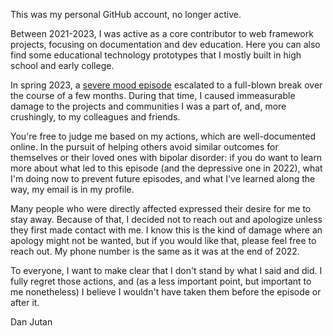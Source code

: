 This was my personal GitHub account, no longer active.

Between 2021-2023, I was active as a core contributor to web framework projects, focusing on documentation and dev education. Here you can also find some educational technology prototypes that I mostly built in high school and early college.

In spring 2023, a [severe mood episode](https://www.nami.org/About-Mental-Illness/Mental-Health-Conditions/Bipolar-Disorder/Overview#:~:text=Moods%20can%20rapidly,of%20their%20actions.) escalated to a full-blown break over the course of a few months. During that time, I caused immeasurable damage to the projects and communities I was a part of, and, more crushingly, to my colleagues and friends.

You're free to judge me based on my actions, which are well-documented online. In the pursuit of helping others avoid similar outcomes for themselves or their loved ones with bipolar disorder: if you do want to learn more about what led to this episode (and the depressive one in 2022), what I'm doing now to prevent future episodes, and what I've learned along the way, my email is in my profile.

Many people who were directly affected expressed their desire for me to stay away. Because of that, I decided not to reach out and apologize unless they first made contact with me. I know this is the kind of damage where an apology might not be wanted, but if you would like that, please feel free to reach out. My phone number is the same as it was at the end of 2022.

To everyone, I want to make clear that I don't stand by what I said and did. I fully regret those actions, and (as a less important point, but important to me nonetheless) I believe I wouldn't have taken them before the episode or after it.

Dan Jutan
